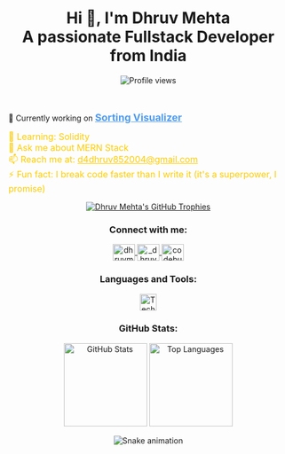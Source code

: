 <h1 align="center">Hi 👋, I'm Dhruv Mehta <br> A passionate Fullstack Developer from India</h1>


<div align="center">
  <img src="https://profile-counter.glitch.me/CodeBurnerrr/count.svg?" alt="Profile views" />
</div>
<br>
<br>

<p align="left">
  🔭 Currently working on 
  <a href="https://visualizealgo.vercel.app/" target="_blank" style="font-size: 18px; color: #4e9af1; font-weight: bold;">
    Sorting Visualizer
  </a>
</p>

<p align="left">
  <span style="font-size: 16px; color: #ffcc00;">🌱 Learning: Solidity</span><br>
  <span style="font-size: 16px; color: #ffcc00;">💬 Ask me about MERN Stack</span><br>
  <span style="font-size: 16px; color: #ffcc00;">📫 Reach me at: <a href="mailto:d4dhruv852004@gmail.com" style="color: #ffcc00;">d4dhruv852004@gmail.com</a></span><br>
  <span style="font-size: 16px; color: #ffcc00;">⚡ Fun fact: I break code faster than I write it (it's a superpower, I promise)</span>
</p>

<p align="center">
  <a href="https://github.com/ryo-ma/github-profile-trophy"><img src="https://github-profile-trophy.vercel.app/?username=codeburnerrr" alt="Dhruv Mehta's GitHub Trophies" /></a>
</p>

<h3 align="center">Connect with me:</h3>
<p align="center">
  <a href="https://linkedin.com/in/dhruvmehta85" target="blank">
    <img align="center" src="https://raw.githubusercontent.com/rahuldkjain/github-profile-readme-generator/master/src/images/icons/Social/linked-in-alt.svg" alt="dhruvmehta85" height="30" width="40" />
  </a>
  <a href="https://instagram.com/_dhruvmehta85" target="blank">
    <img align="center" src="https://raw.githubusercontent.com/rahuldkjain/github-profile-readme-generator/master/src/images/icons/Social/instagram.svg" alt="_dhruvmehta85" height="30" width="40" />
  </a>
  <a href="https://www.leetcode.com/codeburnerrr" target="blank">
    <img align="center" src="https://raw.githubusercontent.com/rahuldkjain/github-profile-readme-generator/master/src/images/icons/Social/leet-code.svg" alt="codeburnerrr" height="30" width="40" />
  </a>
</p>

<h3 align="center">Languages and Tools:</h3>
<p align="center">
  <img src="https://skillicons.dev/icons?i=js,ts,python,react,django,express,nodejs,bootstrap,css3,git,github,html5,mongodb,postgresql,postman,redux,tailwindcss,vite" alt="Tech Stack" height="30" />
</p>

<h3 align="center">GitHub Stats:</h3>
<p align="center">
  <img src="https://github-readme-stats.vercel.app/api?username=CodeBurnerrr&hide_title=false&hide_rank=false&show_icons=true&include_all_commits=true&count_private=true&disable_animations=false&theme=dracula&locale=en&hide_border=false" height="150" alt="GitHub Stats" />
  <img src="https://github-readme-stats.vercel.app/api/top-langs?username=CodeBurnerrr&locale=en&hide_title=false&layout=compact&card_width=320&langs_count=5&theme=dracula&hide_border=false" height="150" alt="Top Languages" />
</p>

<p align="center">
  <img src="https://raw.githubusercontent.com/CodeBurnerrr/CodeBurnerrr/output/snake.svg" alt="Snake animation" />
</p>

